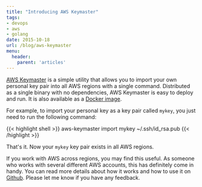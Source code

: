 ```yaml
---
title: "Introducing AWS Keymaster"
tags:
- devops
- aws
- golang
date: 2015-10-18
url: /blog/aws-keymaster
menu:
  header:
    parent: 'articles'
---
```


[AWS Keymaster](https://github.com/ryane/aws-keymaster) is a simple utility that allows you to import your own personal key pair into all AWS regions with a single command. Distributed as a single binary with no dependencies, AWS Keymaster is easy to deploy and run. It is also available as a [Docker image](https://hub.docker.com/r/ryane/aws-keymaster/).

<!--more-->

For example, to import your personal key as a key pair called `mykey`, you just need to run the following command:

{{< highlight shell >}}
aws-keymaster import mykey ~/.ssh/id_rsa.pub
{{< /highlight >}}

That's it. Now your `mykey` key pair exists in all AWS regions.

If you work with AWS across regions, you may find this useful. As someone who works with several different AWS accounts, this has definitely come in handy. You can read more details about how it works and how to use it on [Github](https://github.com/ryane/aws-keymaster). Please let me know if you have any feedback.

<!--  LocalWords:  mykey
 -->
